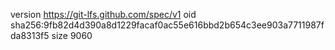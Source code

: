 version https://git-lfs.github.com/spec/v1
oid sha256:9fb82d4d390a8d1229facaf0ac55e616bbd2b654c3ee903a7711987fda8313f5
size 9060
